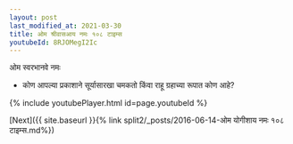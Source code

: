 ```yaml
---
layout: post
last_modified_at: 2021-03-30
title: ओम श्रीवासआय नमः १०८ टाइम्स
youtubeId: 8RJOMegI2Ic
---
```

 
 
 ओम स्वरभानवे नमः  
 
 -  कोण आपल्या प्रकाशाने सूर्यासारखा चमकतो किंवा राहू ग्रहाच्या रूपात कोण आहे? 
 
  
 
  
 
 
 
 
 
 


{% include youtubePlayer.html id=page.youtubeId %}
 
[Next]({{ site.baseurl }}{% link  split2/_posts/2016-06-14-ओम योगीशाय नमः १०८ टाइम्स.md%})
 
